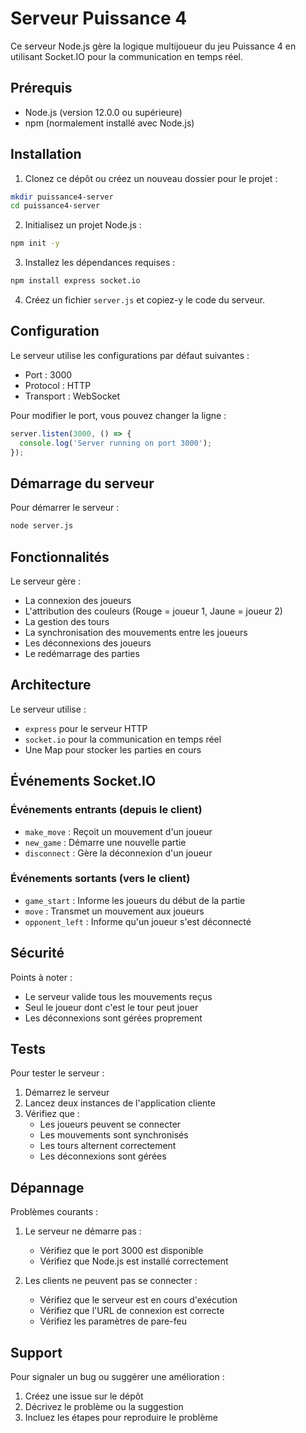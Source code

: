 # Serveur Puissance 4

Ce serveur Node.js gère la logique multijoueur du jeu Puissance 4 en utilisant Socket.IO pour la communication en temps réel.

## Prérequis

- Node.js (version 12.0.0 ou supérieure)
- npm (normalement installé avec Node.js)

## Installation

1. Clonez ce dépôt ou créez un nouveau dossier pour le projet :
```bash
mkdir puissance4-server
cd puissance4-server
```

2. Initialisez un projet Node.js :
```bash
npm init -y
```

3. Installez les dépendances requises :
```bash
npm install express socket.io
```

4. Créez un fichier `server.js` et copiez-y le code du serveur.

## Configuration

Le serveur utilise les configurations par défaut suivantes :
- Port : 3000
- Protocol : HTTP
- Transport : WebSocket

Pour modifier le port, vous pouvez changer la ligne :
```javascript
server.listen(3000, () => {
  console.log('Server running on port 3000');
});
```

## Démarrage du serveur

Pour démarrer le serveur :
```bash
node server.js
```

## Fonctionnalités

Le serveur gère :
- La connexion des joueurs
- L'attribution des couleurs (Rouge = joueur 1, Jaune = joueur 2)
- La gestion des tours
- La synchronisation des mouvements entre les joueurs
- Les déconnexions des joueurs
- Le redémarrage des parties

## Architecture

Le serveur utilise :
- `express` pour le serveur HTTP
- `socket.io` pour la communication en temps réel
- Une Map pour stocker les parties en cours

## Événements Socket.IO

### Événements entrants (depuis le client)
- `make_move` : Reçoit un mouvement d'un joueur
- `new_game` : Démarre une nouvelle partie
- `disconnect` : Gère la déconnexion d'un joueur

### Événements sortants (vers le client)
- `game_start` : Informe les joueurs du début de la partie
- `move` : Transmet un mouvement aux joueurs
- `opponent_left` : Informe qu'un joueur s'est déconnecté

## Sécurité

Points à noter :
- Le serveur valide tous les mouvements reçus
- Seul le joueur dont c'est le tour peut jouer
- Les déconnexions sont gérées proprement

## Tests

Pour tester le serveur :
1. Démarrez le serveur
2. Lancez deux instances de l'application cliente
3. Vérifiez que :
   - Les joueurs peuvent se connecter
   - Les mouvements sont synchronisés
   - Les tours alternent correctement
   - Les déconnexions sont gérées

## Dépannage

Problèmes courants :
1. Le serveur ne démarre pas :
   - Vérifiez que le port 3000 est disponible
   - Vérifiez que Node.js est installé correctement

2. Les clients ne peuvent pas se connecter :
   - Vérifiez que le serveur est en cours d'exécution
   - Vérifiez que l'URL de connexion est correcte
   - Vérifiez les paramètres de pare-feu

## Support

Pour signaler un bug ou suggérer une amélioration :
1. Créez une issue sur le dépôt
2. Décrivez le problème ou la suggestion
3. Incluez les étapes pour reproduire le problème
